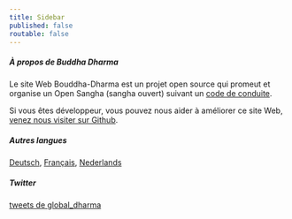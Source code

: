 ```yaml
---
title: Sidebar
published: false
routable: false
---
```

##### À propos de Buddha Dharma

Le site Web Bouddha-Dharma est un projet open source qui promeut et organise un Open Sangha (sangha ouvert) suivant un [code de conduite](/code).

Si vous êtes développeur, vous pouvez nous aider à améliorer ce site Web, [venez nous visiter sur Github](https://github.com/buddha-dharma).

##### Autres langues

<a href="/de">Deutsch</a>, <a href="/fr">Français</a>, <a href="nl">Nederlands</a>

##### Twitter

<a class="twitter-timeline" data-width="500" data-height="600" data-theme="light" href="https://twitter.com/global_dharma?ref_src=twsrc%5Etfw"> tweets de global_dharma</a> <script async src="//platform.twitter.com/widgets.js" charset="utf-8"></script>
